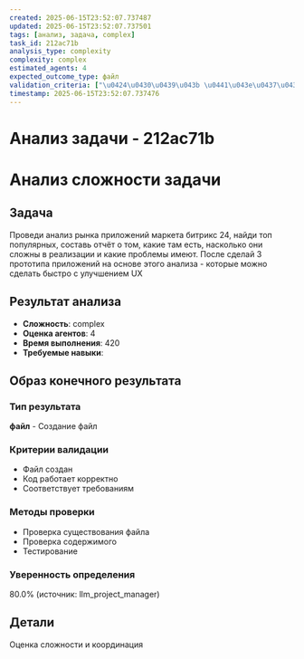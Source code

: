 ```yaml
---
created: 2025-06-15T23:52:07.737487
updated: 2025-06-15T23:52:07.737501
tags: [анализ, задача, complex]
task_id: 212ac71b
analysis_type: complexity
complexity: complex
estimated_agents: 4
expected_outcome_type: файл
validation_criteria: ["\u0424\u0430\u0439\u043b \u0441\u043e\u0437\u0434\u0430\u043d", "\u041a\u043e\u0434 \u0440\u0430\u0431\u043e\u0442\u0430\u0435\u0442 \u043a\u043e\u0440\u0440\u0435\u043a\u0442\u043d\u043e", "\u0421\u043e\u043e\u0442\u0432\u0435\u0442\u0441\u0442\u0432\u0443\u0435\u0442 \u0442\u0440\u0435\u0431\u043e\u0432\u0430\u043d\u0438\u044f\u043c"]
timestamp: 2025-06-15T23:52:07.737476
---
```


# Анализ задачи - 212ac71b

# Анализ сложности задачи

## Задача
Проведи анализ рынка приложений маркета битрикс 24, найди топ популярных, составь отчёт о том, какие там есть, насколько они сложны в реализации и какие проблемы имеют. После сделай 3 прототипа приложений на основе этого анализа - которые можно сделать быстро с улучшением UX

## Результат анализа
- **Сложность**: complex
- **Оценка агентов**: 4
- **Время выполнения**: 420
- **Требуемые навыки**: 

## Образ конечного результата

### Тип результата
**файл** - Создание файл

### Критерии валидации
- Файл создан
- Код работает корректно
- Соответствует требованиям

### Методы проверки
- Проверка существования файла
- Проверка содержимого
- Тестирование

### Уверенность определения
80.0% (источник: llm_project_manager)


## Детали
Оценка сложности и координация
